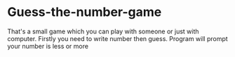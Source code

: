 # Guess-the-number-game
That's a small game which you can play with someone or just with computer. Firstly you need to write number then guess. Program will prompt your number is less or more
